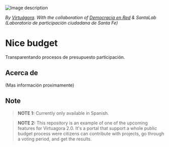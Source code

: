 ![Image description](docs/assets/nice-budget-logo.png)

*By [Virtuágora](https://virtuagora.org). With the collaboration of [Democracia en Red](https://democraciaenred.org) & SantaLab (Laboratorio de participación ciudadana de Santa Fe)*

# Nice budget
Transparentando procesos de presupuesto participación.

## Acerca de
(Mas información proximamente)

## Note

> **NOTE 1:** Currently only available in Spanish.

> **NOTE 2:** This repository is an example of one of the upcoming features for Virtuagora 2.0. It's a portal that support a whole public budget process were citizens can contribute with projects, go through a voting period, and get the results.



